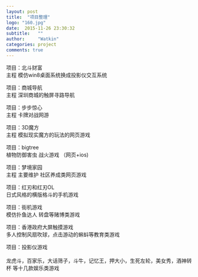 ```yaml
---
layout: post
title:  "项目整理"
logo: "160.jpg"
date:  2015-11-26 23:30:32
subtitle:   ""
author:     "Watkin"
categories: project
comments: true
---
```


项目：北斗财富<br>
主程 模仿win8桌面系统换成投影仪交互系统 <br>

项目：商城导航<br>
主程 深圳商城的触屏寻路导航<br>

项目：步步惊心<br>
主程 卡牌对战网游<br>

项目：3D魔方<br>
主程 模拟现实魔方的玩法的网页游戏<br>

项目：bigtree <br>
植物防御害虫 战火游戏 （网页+ios)<br>

项目：梦境家园<br>
主程 主要维护 社区养成类网页游戏<br>

项目：红刃和红刃OL<br>
日式风格的横版格斗的手机游戏<br>

项目：街机游戏<br>
模仿扑鱼达人 转盘等赌博类游戏<br>

项目：香港政府大屏触摸游戏<br>
多人控制风扇吹球，点击游动的蝌蚪等教育类游戏 <br>

项目：投影仪游戏<br><br>
龙虎斗，百家乐，大话筛子，斗牛，记忆王，押大小，生死左轮，美女秀，酒神转杯 等十几款娱乐类游戏 <br>